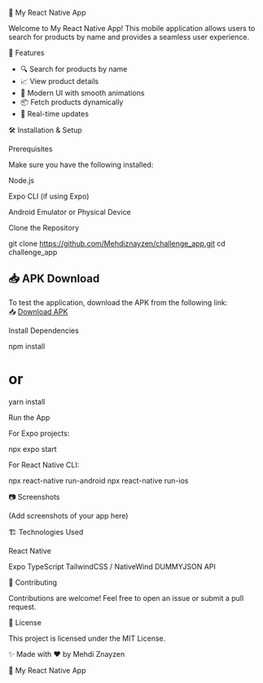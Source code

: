 📱 My React Native App

Welcome to My React Native App! This mobile application allows users to search for products by name and provides a seamless user experience.

🚀 Features
- 🔍 Search for products by name  
- 📈 View product details  
- 🎨 Modern UI with smooth animations  
- 📦 Fetch products dynamically  
- 🔄 Real-time updates

🛠 Installation & Setup

Prerequisites

Make sure you have the following installed:

Node.js

Expo CLI (if using Expo)

Android Emulator or Physical Device

Clone the Repository

git clone https://github.com/Mehdiznayzen/challenge_app.git
cd challenge_app

## 📥 APK Download

To test the application, download the APK from the following link:  
📥 [Download APK](Replace_with_actual_link_once_uploaded)  

Install Dependencies

npm install
# or
yarn install

Run the App

For Expo projects:

npx expo start

For React Native CLI:

npx react-native run-android 
npx react-native run-ios     

📷 Screenshots

(Add screenshots of your app here)

🏗 Technologies Used

React Native

Expo
TypeScript
TailwindCSS / NativeWind
DUMMYJSON API

🤝 Contributing

Contributions are welcome! Feel free to open an issue or submit a pull request.

📜 License

This project is licensed under the MIT License.

✨ Made with ❤️ by Mehdi Znayzen

📱 My React Native App